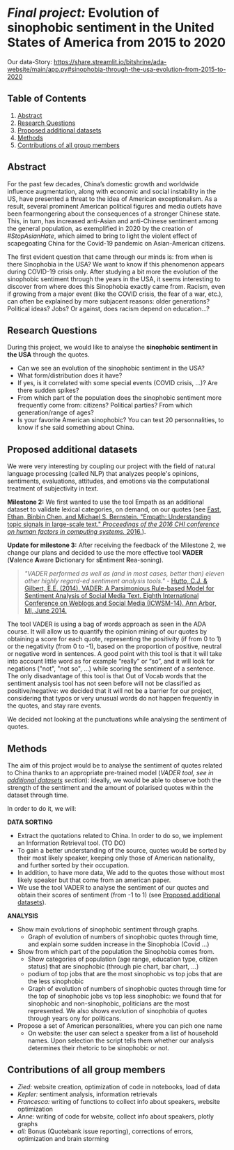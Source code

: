 # *Final project:* Evolution of sinophobic sentiment in the United States of America from 2015 to 2020
Our data-Story: https://share.streamlit.io/bitshrine/ada-website/main/app.py#sinophobia-through-the-usa-evolution-from-2015-to-2020

## Table of Contents
1. [Abstract](#Abstract)
2. [Research Questions](#Research-Questions)
3. [Proposed additional datasets](#Proposed-additional-datasets)
4. [Methods](#Methods)
5. [Contributions of all group members](#Contributions-of-all-group-members)


## Abstract
For the past few decades, China’s domestic growth and worldwide influence augmentation, along with economic and social instability in the US, have presented a threat to the idea of American exceptionalism. As a result, several prominent American political figures and media outlets have been fearmongering about the consequences of a stronger Chinese state. This, in turn, has increased anti-Asian and anti-Chinese sentiment among the general population, as exemplified in 2020 by the creation of *#StopAsianHate*, which aimed to bring to light the violent effect of scapegoating China for the Covid-19 pandemic on Asian-American citizens. 

The first evident question that came through our minds is: from when is there Sinophobia in the USA? We want to know if this phenomenon appears during COVID-19 crisis only. After studying a bit more the evolution of the sinophobic sentiment through the years in the USA, it seems interesting to discover from where does this Sinophobia exactly came from. Racism, even if growing from a major event (like the COVID crisis, the fear of a war, etc.), can often be explained by more subjacent reasons: older generations? Political ideas? Jobs? Or against, does racism depend on education...?


## Research Questions 
During this project, we would like to analyse the **sinophobic sentiment in the USA** through the quotes.
* Can we see an evolution of the sinophobic sentiment in the USA?
* What form/distribution does it have?
* If yes, is it correlated with some special events (COVID crisis, ...)? Are there sudden spikes?
* From which part of the population does the sinophobic sentiment more frequently come from: citizens? Political parties? From which generation/range of ages?
* Is your favorite American sinophobic? You can test 20 personnalities, to know if she said something about China.

## Proposed additional datasets 

We were very interesting by coupling our project with the  field  of  natural  language  processing (called NLP)  that  analyzes people's  opinions,  sentiments,  evaluations,  attitudes, and  emotions  via  the  computational  treatment  of  subjectivity  in  text. 

**Milestone 2:** We first wanted to use the tool Empath as an additional dataset to validate lexical categories, on demand, on our quotes (see [Fast, Ethan, Binbin Chen, and Michael S. Bernstein. "Empath: Understanding topic signals in large-scale text." *Proceedings of the 2016 CHI conference on human factors in computing systems.* 2016.](https://arxiv.org/pdf/1602.06979.pdf)). 

**Update for milestone 3:** 
After receiving the feedback of the Milestone 2, we change our plans and decided to use the more effective tool **VADER** (**V**alence  **A**ware  **D**ictionary  for  s**E**ntiment  **R**ea-soning).

> *"VADER  performed  as  well  as (and in most cases, better than) eleven other highly regard-ed sentiment analysis tools."* - [Hutto, C.J. & Gilbert, E.E. (2014). VADER: A Parsimonious Rule-based Model for Sentiment Analysis of Social Media Text. Eighth International Conference on Weblogs and Social Media (ICWSM-14). Ann Arbor, MI, June 2014.](https://ojs.aaai.org/index.php/ICWSM/article/view/14550/14399)

The tool VADER is using a bag of words approach as seen in the ADA course. It will allow us to quantify the opinion mining of our quotes by obtaining a score for each quote, representing the positivity (if from 0 to 1) or the negativity (from 0 to -1), based on the proportion of positive, neutral or negative word in sentences.
A good point with this tool is that it will take into account little word as for example “really” or “so”, and it will look for negations ("not", "not so", ...) while scoring the sentiment of a sentence. The only disadvantage of this tool is that Out of Vocab words that the sentiment analysis tool has not seen before will not be classified as positive/negative: we decided that it will not be a barrier for our project, considering that typos or very unusual words do not happen frequently in the quotes, and stay rare events.

We decided not looking at the punctuations while analysing the sentiment of quotes.

## Methods
The aim of this project would be to analyse the sentiment of quotes related to China thanks to an appropriate pre-trained model (*VADER tool, see in [additional datasets](#Proposed-additional-datasets) section*): ideally, we would be able to observe both the strength of the sentiment and the amount of polarised quotes within the dataset through time.

In order to do it, we will:

**DATA SORTING**
* Extract the quotations related to China. In order to do so, we implement an Information Retrieval tool. (TO DO)
* To gain a better understanding of the source, quotes would be sorted by their most likely speaker, keeping only those of American nationality, and further sorted by their occupation.
* In addition, to have more data, We add to the quotes those without most likely speaker but that come from an american paper.
* We use the tool VADER to analyse the sentiment of our quotes and obtain their scores of sentiment (from -1 to 1) (see [Proposed additional datasets](#Proposed-additional-datasets)).

**ANALYSIS**
* Show main evolutions of sinophobic sentiment through graphs.
  * Graph of evolution of numbers of sinophobic quotes through time, and explain some sudden increase in the Sinophobia (Covid …)
* Show from which part of the population the Sinophobia comes from.
  * Show categories of population (age range, education type, citizen status) that are sinophobic (through pie chart, bar chart, ...)
  * podium of top jobs that are the most sinophobic vs top jobs that are the less sinophobic
  * Graph of evolution of numbers of sinophobic quotes through time for the top of sinophobic jobs vs top less sinophobic: we found that for sinophobic and non-sinophobic, politicians are the most represented. We also shows evolution of sinophobia of quotes through years ony for politicans.
* Propose a set of American personalities, where you can pich one name
  * On website: the user can select a speaker from a list of household names. Upon selection the script tells them whether our analysis determines their rhetoric to be sinophobic or not.

## Contributions of all group members 
* *Zied:* website creation, optimization of code in notebooks, load of data
* *Kepler:* sentiment analysis, information retrievals
* *Francesca:* writing of functions to collect info about speakers, website optimization
* *Anne:* writing of code for website, collect info about speakers, plotly graphs
* *all:* Bonus (Quotebank issue reporting), corrections of errors, optimization and brain storming



